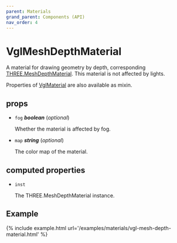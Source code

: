 ```yaml
---
parent: Materials
grand_parent: Components (API)
nav_order: 4
---
```

# VglMeshDepthMaterial

A material for drawing geometry by depth,
corresponding [THREE.MeshDepthMaterial](https://threejs.org/docs/index.html#api/materials/MeshDepthMaterial).
This material is not affected by lights.

Properties of [VglMaterial](vgl-material) are also available as mixin. 

## props 

- `fog` ***boolean*** (*optional*) 

  Whether the material is affected by fog. 

- `map` ***string*** (*optional*) 

  The color map of the material. 

## computed properties 

- `inst` 

  The THREE.MeshDepthMaterial instance. 


## Example

{% include example.html url='/examples/materials/vgl-mesh-depth-material.html' %}


